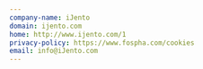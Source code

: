 ```yaml
---
company-name: iJento
domain: ijento.com
home: http://www.ijento.com/1
privacy-policy: https://www.fospha.com/cookies
email: info@iJento.com
---
```




